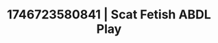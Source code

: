 ---
categories:
- Closeness kink
- Intimate reveal
- AI-generated
- Sultry laughter
- Pleasure mapping
- ASMR
- POV erotica
- Cosplay
image: /assets/images/1746723580841.jpg
layout: post
seo:
  description: Featured content with high-quality ABDL Play, Scat Fetish. HD images
    available.
  keywords: ABDL Play, Scat Fetish
  og_image: /assets/images/1746723580841.jpg
  schema_type: VisualArtwork
tags:
- ABDL Play
- Scat Fetish
- '#1746723580841'
title: 1746723580841 | Scat Fetish ABDL Play
---